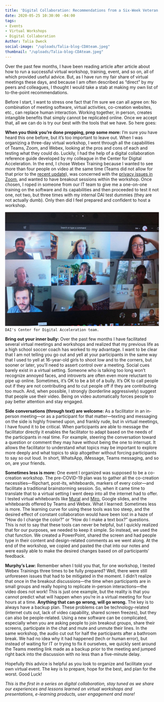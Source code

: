```yaml
---
title: 'Digital Collaboration: Recommendations from a Six-Week Veteran'
date: 2020-05-25 10:30:00 -04:00
tags:
- Events
- Virtual Workshops
- Digital Collaboration
Author: Talia Dweck
social-image: "/uploads/Talia-blog-CDAteam.jpeg"
thumbnail: "/uploads/Talia-blog-CDAteam.jpeg"
---
```


Over the past few months, I have been reading article after article about how to run a successful virtual workshop, training, event, and so on, all of which provided useful advice. But, as I have run my fair share of virtual meetings these days, and because I am often described as “direct” by my peers and colleagues, I thought I would take a stab at making my own list of to-the-point recommendations.

<!--more-->

Before I start, I want to stress one fact that I’m sure we can all agree on: No combination of meeting software, virtual activities, co-creation websites, etc., can replace human interaction. Working together, in person, creates intangible benefits that simply cannot be replicated online. Once we accept that, all we can do is try our best with the tools that we have. So here goes:

**When you think you’re done prepping, prep some more:** I’m sure you have heard this one before, but it’s too important to leave out. When I was organizing a three-day virtual workshop, I went through all the capabilities of Teams, Zoom, and Webex, looking at the pros and cons of each and testing what they could do. Luckily, I had the help of a digital collaboration reference guide developed by my colleague in the Center for Digital Acceleration. In the end, I chose Webex Training because I wanted to see more than four people on video at the same time (Teams did not allow for that prior to the [recent update](https://www.thurrott.com/cloud/234690/microsoft-teams-now-shows-9-people-in-participant-view)), was concerned with the [privacy issues in Zoom](https://nymag.com/intelligencer/2020/04/the-zoom-app-has-a-lot-of-security-problems.html), and wanted to have breakout sessions within the workshop. Once chosen, I roped in someone from our IT team to give me a one-on-one training on the software and its capabilities and then proceeded to test it not one, not two, but three times with my internal DAI test dummies (they are not actually dumb). Only then did I feel prepared and confident to host a workshop.

![Talia-blog-CDAteam.jpg](/uploads/Talia-blog-CDAteam.jpeg)`DAI's Center for Digital Acceleration team.`

**Bring out your inner bully:** Over the past few months I have facilitated several virtual meetings and workshops and realized that my previous life as a high school soccer coach has worked to my advantage. I want to be clear that I am not telling you go out and yell at your participants in the same way that I used to yell at 16-year-old girls to shoot low and to the corners, but sooner or later, you’ll need to assert control over a meeting. Social cues barely exist in a virtual setting. Someone who is talking too long won’t recognize annoyed faces, and introverts are often even more reluctant to pipe up online. Sometimes, it’s OK to be a bit of a bully. It’s OK to call people out if they are not contributing and to cut people off if they are contributing too much. And, when possible, I strongly (borderline aggressively) suggest that people use their video. Being on video automatically forces people to pay better attention and stay engaged.

**Side conversations (through text) are welcome:** As a facilitator in an in-person meeting—or as a participant for that matter—texting and messaging on the side is highly frowned upon, and frankly rude, but in virtual meetings, I have found it to be critical. When participants are able to message the facilitator directly it enables the facilitator to adapt based on the needs of the participants in real time. For example, steering the conversation toward a question or comment they may have without being the one to interrupt. It allows the facilitator to understand what topics may be important to explore more deeply and what topics to skip altogether without forcing participants to say so out loud. In short, WhatsApp, iMessage, Teams messaging, and so on, are your friends.

**Sometimes less is more:** One event I organized was supposed to be a co-creation workshop. The pre-COVID-19 plan was to gather all the co-creation necessities—flipchart, post-its, whiteboards, markers of every color—and facilitate a traditional brainstorming session. So, when it came time to translate that to a virtual setting I went deep into all the internet had to offer. I tested virtual whiteboards like [Mural](https://www.mural.co/?utm_source=adwords&utm_term=mural&utm_medium=ppc&utm_campaign=TEST\+1&hsa_src=g&hsa_ver=3&hsa_ad=316777106280&hsa_mt=e&hsa_cam=1607635412&hsa_tgt=kwd-92263170&hsa_acc=9046011228&hsa_kw=mural&hsa_net=adwords&hsa_grp=61957888966&gclid=EAIaIQobChMIiuzE-_216QIVF4-GCh1wgwdcEAAYASAAEgKbFvD_BwE) and [Miro](https://miro.com/?utm_source=google&utm_medium=cpc&utm_campaign=S%7CGOO%7CBRN%7CUS%7CEN-EN%7CBrand%7CExact&utm_term=miro&utm_content=434602393901&xuid=EAIaIQobChMIvKTlhP616QIVDU2GCh32KA3JEAAYASAAEgIUOPD_BwE&gclid=EAIaIQobChMIvKTlhP616QIVDU2GCh32KA3JEAAYASAAEgIUOPD_BwE), Google slides, and the whiteboards offered by Teams and Webex. What I learned: Sometimes less is more. The learning curve for using these tools was too steep, and the desired effect of constant collaboration would have been lost in a haze of “How do I change the color?” or “How do I make a text box?” questions. This is not to say that these tools can never be helpful, but I quickly realized that for our purposes, we needed to keep it simple. So instead, we used the chat function. We created a PowerPoint, shared the screen and had people type in their content and design-related comments as we went along. At the end of the workshop, we copied and pasted the chat into our notes and were easily able to make the desired changes based on *all* participants’ feedback.

**Murphy’s Law:** Remember when I told you that, for one workshop, I tested Webex Trainings three times to be fully prepared? Well, there were still unforeseen issues that had to be mitigated in the moment. I didn’t realize that once in the breakout discussions—the time when participants are in small groups and really hoping to replicate in-person interactions—the video does not work! This is just one example, but the reality is that you cannot predict what will happen when you’re in a virtual meeting for four hours at a time. **Anything that can go wrong, will go wrong.** The key is to always have a backup plan. These problems can be technology-related (internet cuts out, lack of video capability, shared screen freezes), but they can also be people-related. Using a new software can be complicated, especially when you are asking people to join breakout groups, share their screens, participate in the chat and mute and unmute their lines. In the same workshop, the audio cut out for half the participants after a bathroom break. We had no idea why it had happened (tech or human error), but instead of waiting for IT or trying to fix it ourselves, we quickly sent around the Teams meeting link made as a backup prior to the meeting and jumped right back into the discussion with no less than a five-minute delay.

Hopefully this advice is helpful as you look to organize and facilitate your own virtual event. The key is to prepare, hope for the best, and plan for the worst. Good Luck!

*This is the first in a series on digital collaboration, stay tuned as we share our experiences and lessons learned on virtual workshops and presentations, e-learning products, user engagement and more!*